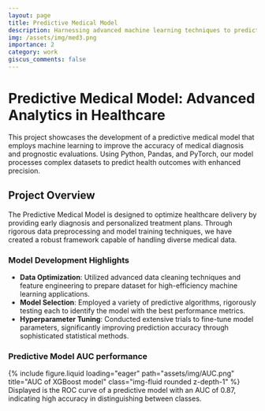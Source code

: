 ```yaml
---
layout: page
title: Predictive Medical Model
description: Harnessing advanced machine learning techniques to predict medical outcomes with high accuracy.
img: /assets/img/med3.png
importance: 2
category: work
giscus_comments: false
---
```


# Predictive Medical Model: Advanced Analytics in Healthcare

This project showcases the development of a predictive medical model that employs machine learning to improve the accuracy of medical diagnosis and prognostic evaluations. Using Python, Pandas, and PyTorch, our model processes complex datasets to predict health outcomes with enhanced precision.

## Project Overview

The Predictive Medical Model is designed to optimize healthcare delivery by providing early diagnosis and personalized treatment plans. Through rigorous data preprocessing and model training techniques, we have created a robust framework capable of handling diverse medical data.

### Model Development Highlights

- **Data Optimization**: Utilized advanced data cleaning techniques and feature engineering to prepare dataset for high-efficiency machine learning applications.
- **Model Selection**: Employed a variety of predictive algorithms, rigorously testing each to identify the model with the best performance metrics.
- **Hyperparameter Tuning**: Conducted extensive trials to fine-tune model parameters, significantly improving prediction accuracy through sophisticated statistical methods.

### Predictive Model AUC performance


<div class="row justify-content-center ">
    <div class="col-sm-8 mt-3  mt-md-0">
        {% include figure.liquid loading="eager" path="assets/img/AUC.png" title="AUC of XGBoost model" class="img-fluid rounded z-depth-1" %}
    </div>
</div>
<div class="caption"> Displayed is the ROC curve of a predictive model with an AUC of 0.87, indicating high accuracy in distinguishing between classes.</div>
